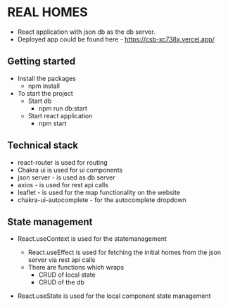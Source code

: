 # REAL HOMES

- React application with json db as the db server.
- Deployed app could be found here - https://csb-xc738x.vercel.app/

## Getting started

- Install the packages
  - npm install
- To start the project
  - Start db
    - npm run db:start
  - Start react application
    - npm start

## Technical stack

- react-router is used for routing
- Chakra ui is used for ui components
- json server - is used as db server
- axios - is used for rest api calls
- leaflet - is used for the map functionality on the website
- chakra-ui-autocomplete - for the autocomplete dropdown

## State management

- React.useContext is used for the statemanagement

  - React.useEffect is used for fetching the initial homes from the json server via rest api calls
  - There are functions which wraps
    - CRUD of local state
    - CRUD of the db

- React.useState is used for the local component state management
